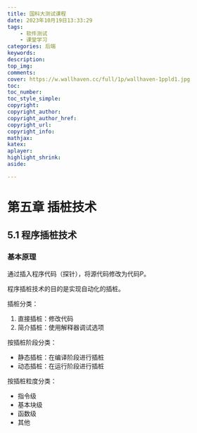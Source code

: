 ```yaml
---
title: 国科大测试课程
date: 2023年10月19日13:33:29
tags: 
    - 软件测试
    - 课堂学习
categories: 后端
keywords:
description: 
top_img:
comments:
cover: https://w.wallhaven.cc/full/1p/wallhaven-1ppld1.jpg
toc:
toc_number:
toc_style_simple:
copyright:
copyright_author:
copyright_author_href:
copyright_url:
copyright_info:
mathjax:
katex:
aplayer:
highlight_shrink:
aside:

---
```


<meta name="referrer" content="no-referrer"/>

# 第五章 插桩技术

## 5.1 程序插桩技术

### 基本原理

通过插入程序代码（探针），将源代码修改为代码P。

程序插桩技术的目的是实现自动化的插桩。

插桩分类：

1. 直接插桩：修改代码
2. 简介插桩：使用解释器调试选项

按插桩阶段分类：

- 静态插桩：在编译阶段进行插桩
- 动态插桩：在运行阶段进行插桩

按插桩粒度分类：

- 指令级
- 基本块级
- 函数级
- 其他
























